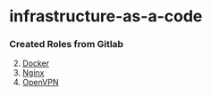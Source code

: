 # infrastructure-as-a-code

### Created Roles from Gitlab
2. [Docker](https://gitlab.com/ansilbe-roles/ansible-role-docker)
3. [Nginx](https://gitlab.com/ansilbe-roles/ansible-role-nginx)
4. [OpenVPN](https://gitlab.com/ansilbe-roles/ansible-role-openvpn)
